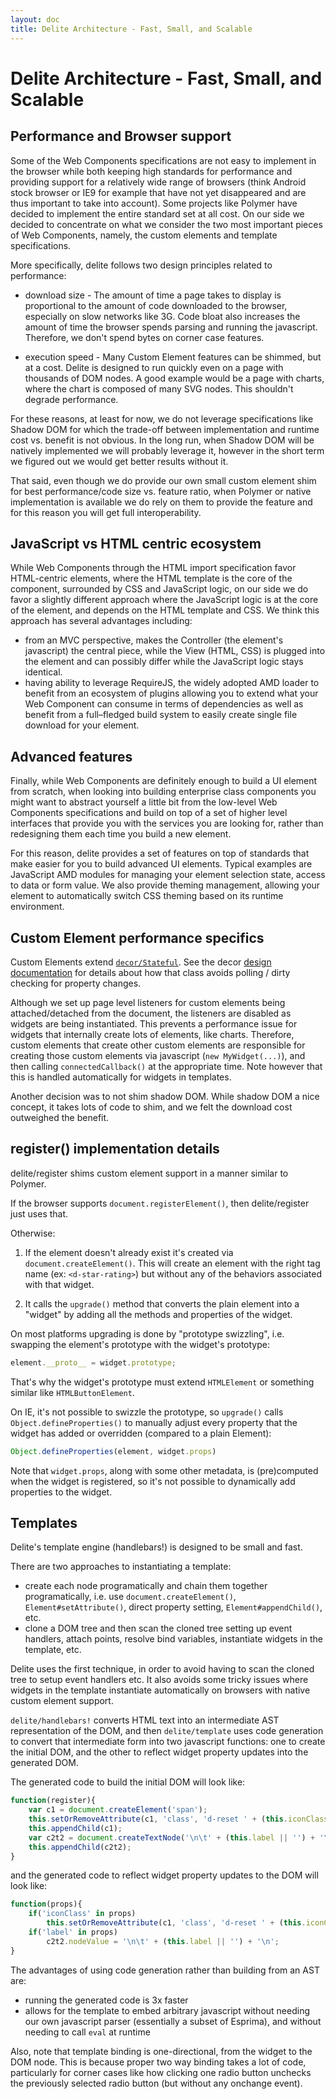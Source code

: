 ```yaml
---
layout: doc
title: Delite Architecture - Fast, Small, and Scalable
---
```


# Delite Architecture - Fast, Small, and Scalable

## Performance and Browser support

Some of the Web Components specifications are not easy to implement in the browser while both keeping high standards
for performance and providing support for a relatively wide range of browsers (think Android stock browser or IE9 for
example that have not yet disappeared and are thus important to take into account).
Some projects like Polymer have decided to implement the entire standard set at all cost.
On our side we decided to concentrate on what we consider the two most important pieces of Web Components, namely,
the custom elements and template specifications.

More specifically, delite follows two design principles related to performance:

* download size - The amount of time a page takes to display is proportional to the amount of code downloaded
  to the browser, especially on slow networks like 3G.  Code bloat also increases the amount of time the browser
  spends parsing and running the javascript.  Therefore, we don't spend bytes on corner case features.

* execution speed - Many Custom Element features can be shimmed, but at a cost.  Delite is designed to run quickly
  even on a page with thousands of DOM nodes.  A good example would be a page with charts, where the chart is composed
  of many SVG nodes.  This shouldn't degrade performance.


For these reasons, at least for now, we do not leverage specifications like Shadow DOM for which the trade-off between
implementation and runtime cost vs. benefit is not obvious.
In the long run, when Shadow DOM will be natively implemented we will probably leverage it,
however in the short term we figured out we would get better results without it.

That said, even though we do provide our own small custom element shim for best performance/code size vs. feature ratio,
when Polymer or native implementation is available we do rely on them to provide the feature and for this
reason you will get full interoperability.


## JavaScript vs HTML centric ecosystem

While Web Components through the HTML import specification favor HTML-centric elements,
where the HTML template is the core of the component, surrounded by CSS and JavaScript logic,
on our side we do favor a slightly different approach where the JavaScript logic is at the core of the element,
and depends on the HTML template and CSS. We think this approach has several advantages including:

* from an MVC perspective, makes the Controller (the element's javascript) the central piece, while the View (HTML, CSS)
  is plugged into the element and can possibly differ while the JavaScript logic stays identical.
* having ability to leverage RequireJS, the widely adopted AMD loader to benefit from an ecosystem of plugins allowing
  you to extend what your Web Component can consume in terms of dependencies as well as benefit from a full–fledged
  build system to easily create single file download for your element.

## Advanced features

Finally, while Web Components are definitely enough to build a UI element from scratch,
when looking into building enterprise class components you might want to abstract yourself a little bit from the
low-level Web Components specifications and build on top of a set of higher level interfaces that provide you with the
services you are looking for, rather than redesigning them each time you build a new element.

For this reason, delite provides a set of features on top of standards that make easier
for you to build advanced UI elements.
Typical examples are JavaScript AMD modules for managing your element selection state,
access to data or form value.
We also provide theming management, allowing your element to automatically
switch CSS theming based on its runtime environment.


## Custom Element performance specifics

Custom Elements extend [`decor/Stateful`](/decor/docs/0.5.0/Stateful.html).
See the decor [design documentation](/decor/docs/0.5.0/architecture.html) for details about how that class avoids
polling / dirty checking for property changes.

Although we set up page level listeners for custom elements being attached/detached from the document, the listeners are
disabled as widgets are being instantiated.  This prevents a performance issue for widgets that internally
create lots of elements, like charts.
Therefore, custom elements that create other custom elements are responsible for creating those
custom elements via javascript (`new MyWidget(...)`), and then calling `connectedCallback()` at the appropriate time.
Note however that this is handled automatically for widgets in templates.

Another decision was to not shim shadow DOM.  While shadow DOM a nice concept, it takes lots of code to shim,
and we felt the download cost outweighed the benefit.

## register() implementation details

delite/register shims custom element support in a manner similar to Polymer.

If the browser supports `document.registerElement()`, then delite/register just uses that.

Otherwise:

1. If the element doesn't already exist it's created via `document.createElement()`.
   This will create an element with the right tag name (ex: `<d-star-rating>`) but
   without any of the behaviors associated with that widget.

2. It calls the `upgrade()` method that converts the plain element
   into a "widget" by adding all the methods and properties of the widget.

On most platforms upgrading is done by "prototype swizzling",
i.e. swapping the element's prototype with the widget's prototype:

```js
element.__proto__ = widget.prototype;
```

That's why the widget's prototype must extend `HTMLElement` or something
similar like `HTMLButtonElement`.

On IE, it's not possible to swizzle the prototype, so `upgrade()` calls
`Object.defineProperties()` to manually adjust every property that the widget
has added or overridden (compared to a plain Element):

```js
Object.defineProperties(element, widget.props)
```

Note that `widget.props`, along with some other metadata, is (pre)computed
when the widget is registered, so it's not possible to dynamically add properties
to the widget.


## Templates

Delite's template engine (handlebars!) is designed to be small and fast.

There are two approaches to instantiating a template:

* create each node programatically and chain them together programatically, i.e. use
  `document.createElement()`, `Element#setAttribute()`, direct property setting,
  `Element#appendChild()`, etc.
* clone a DOM tree and then scan the cloned tree setting up event handlers, attach points, resolve
  bind variables, instantiate widgets in the template, etc.

Delite uses the first technique, in order to avoid having to scan the cloned tree to setup event handlers etc.
It also avoids some tricky issues where widgets in the template instantiate automatically on  browsers with native
custom element support.

`delite/handlebars!` converts HTML text into an intermediate AST representation of the DOM, and
then `delite/template` uses code generation to convert that intermediate form into two javascript functions:
one to create the initial DOM, and the other to reflect widget property updates into the generated DOM.

The generated code to build the initial DOM will look like:

```js
function(register){
	var c1 = document.createElement('span');
	this.setOrRemoveAttribute(c1, 'class', 'd-reset ' + (this.iconClass || ''));
	this.appendChild(c1);
	var c2t2 = document.createTextNode('\n\t' + (this.label || '') + '\n');
	this.appendChild(c2t2);
}
```

and the generated code to reflect widget property updates to the DOM will look like:

```js
function(props){
	if('iconClass' in props)
		this.setOrRemoveAttribute(c1, 'class', 'd-reset ' + (this.iconClass || ''));
	if('label' in props)
		c2t2.nodeValue = '\n\t' + (this.label || '') + '\n';
}
```

The advantages of using code generation rather than building from an AST are:

* running the generated code is 3x faster
* allows for the template to embed arbitrary javascript without needing our own javascript parser
  (essentially a subset of Esprima), and without needing to call `eval` at runtime

Also, note that template binding is one-directional, from the widget to the DOM node.
This is because proper two way binding takes a lot of code, particularly for corner cases
like how clicking one radio button unchecks the previously selected radio button (but without
any onchange event).

